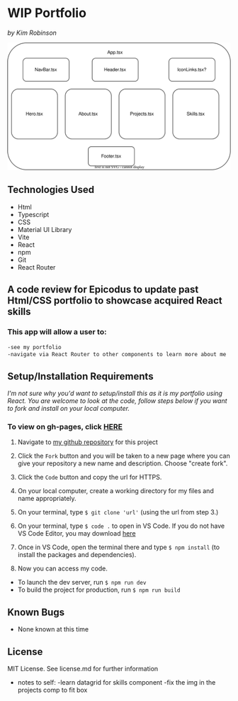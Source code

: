 # WIP Portfolio
_by Kim Robinson_

![Diagram of components](/src/assets/diagram.drawio.svg)

## Technologies Used

* Html
* Typescript
* CSS
* Material UI Library
* Vite
* React
* npm 
* Git
* React Router

## A code review for Epicodus to update past Html/CSS portfolio to showcase acquired React skills

###  This app will allow a user to:
    -see my portfolio
    -navigate via React Router to other components to learn more about me

## Setup/Installation Requirements
_I'm not sure why you'd want to setup/install this as it is my portfolio using React. You are welcome to look at the code, follow steps below if you want to fork and install on your local computer._

### To view on gh-pages, click [HERE](https://kimmykokonut.github.io/portfolio-react)

1. Navigate to [my github repository](https://github.com/kimmykokonut/portfolio-react) for this project 

2. Click the `Fork` button and  you will be taken to a new page where you can give your repository a new name and description. Choose "create fork".

3. Click the `Code` button and copy the url for HTTPS.

4. On your local computer, create a working directory for my files and name appropriately.

5. On your terminal, type `$ git clone 'url'` (using the url from step 3.)

6. On your terminal, type `$ code .` to open in VS Code.  If you do not have VS Code Editor, you may download [here](https://code.visualstudio.com/)

7. Once in VS Code, open the terminal there and type 
`$ npm install` (to install the packages and dependencies). 

8.  Now you can access my code. 
* To launch the dev server, run `$ npm run dev`
* To build the project for production, run `$ npm run build`

## Known Bugs
* None known at this time

## License
MIT License. See license.md for further information

* notes to self:
-learn datagrid for skills component
-fix the img in the projects comp to fit box
